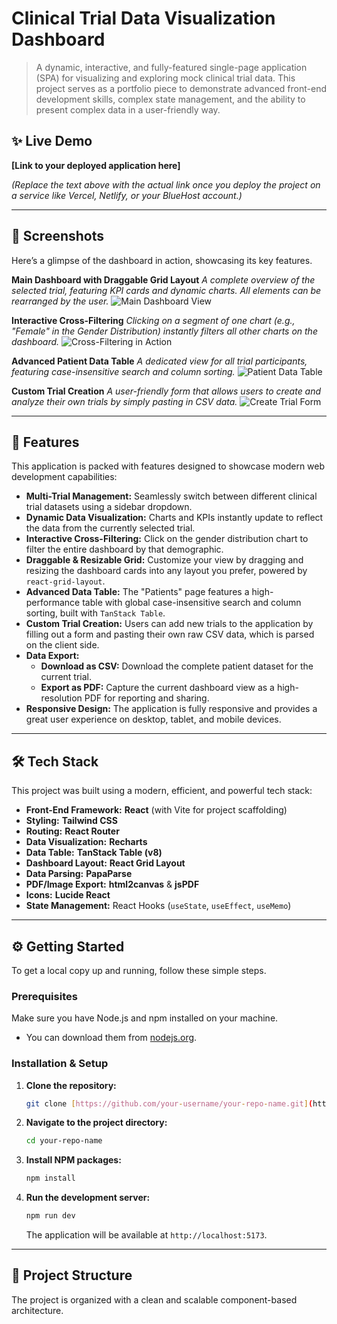 # Clinical Trial Data Visualization Dashboard

> A dynamic, interactive, and fully-featured single-page application (SPA) for visualizing and exploring mock clinical trial data. This project serves as a portfolio piece to demonstrate advanced front-end development skills, complex state management, and the ability to present complex data in a user-friendly way.

## ✨ Live Demo

**[Link to your deployed application here]**

*(Replace the text above with the actual link once you deploy the project on a service like Vercel, Netlify, or your BlueHost account.)*

---

## 📸 Screenshots

Here’s a glimpse of the dashboard in action, showcasing its key features.

**Main Dashboard with Draggable Grid Layout**
*A complete overview of the selected trial, featuring KPI cards and dynamic charts. All elements can be rearranged by the user.*
![Main Dashboard View](https://i.imgur.com/rL4YQYK.png)

**Interactive Cross-Filtering**
*Clicking on a segment of one chart (e.g., "Female" in the Gender Distribution) instantly filters all other charts on the dashboard.*
![Cross-Filtering in Action](https://i.imgur.com/your-screenshot-link-here.png)

**Advanced Patient Data Table**
*A dedicated view for all trial participants, featuring case-insensitive search and column sorting.*
![Patient Data Table](https://i.imgur.com/O6L6w3D.png)

**Custom Trial Creation**
*A user-friendly form that allows users to create and analyze their own trials by simply pasting in CSV data.*
![Create Trial Form](https://i.imgur.com/your-screenshot-link-here.png)

---

## 🚀 Features

This application is packed with features designed to showcase modern web development capabilities:

- **Multi-Trial Management:** Seamlessly switch between different clinical trial datasets using a sidebar dropdown.
- **Dynamic Data Visualization:** Charts and KPIs instantly update to reflect the data from the currently selected trial.
- **Interactive Cross-Filtering:** Click on the gender distribution chart to filter the entire dashboard by that demographic.
- **Draggable & Resizable Grid:** Customize your view by dragging and resizing the dashboard cards into any layout you prefer, powered by `react-grid-layout`.
- **Advanced Data Table:** The "Patients" page features a high-performance table with global case-insensitive search and column sorting, built with `TanStack Table`.
- **Custom Trial Creation:** Users can add new trials to the application by filling out a form and pasting their own raw CSV data, which is parsed on the client side.
- **Data Export:**
  - **Download as CSV:** Download the complete patient dataset for the current trial.
  - **Export as PDF:** Capture the current dashboard view as a high-resolution PDF for reporting and sharing.
- **Responsive Design:** The application is fully responsive and provides a great user experience on desktop, tablet, and mobile devices.

---

## 🛠️ Tech Stack

This project was built using a modern, efficient, and powerful tech stack:

- **Front-End Framework:** **React** (with Vite for project scaffolding)
- **Styling:** **Tailwind CSS**
- **Routing:** **React Router**
- **Data Visualization:** **Recharts**
- **Data Table:** **TanStack Table (v8)**
- **Dashboard Layout:** **React Grid Layout**
- **Data Parsing:** **PapaParse**
- **PDF/Image Export:** **html2canvas** & **jsPDF**
- **Icons:** **Lucide React**
- **State Management:** React Hooks (`useState`, `useEffect`, `useMemo`)

---

## ⚙️ Getting Started

To get a local copy up and running, follow these simple steps.

### Prerequisites

Make sure you have Node.js and npm installed on your machine.
- You can download them from [nodejs.org](https://nodejs.org/).

### Installation & Setup

1.  **Clone the repository:**
    ```sh
    git clone [https://github.com/your-username/your-repo-name.git](https://github.com/your-username/your-repo-name.git)
    ```
2.  **Navigate to the project directory:**
    ```sh
    cd your-repo-name
    ```
3.  **Install NPM packages:**
    ```sh
    npm install
    ```
4.  **Run the development server:**
    ```sh
    npm run dev
    ```
    The application will be available at `http://localhost:5173`.

---

## 📂 Project Structure

The project is organized with a clean and scalable component-based architecture.